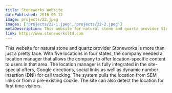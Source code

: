 ```yaml
---
title: Stoneworks Website
datePublished: 2016-06-12
image: projects/22.jpeg
images: ['projects/22-1.jpeg','projects/22-2.jpeg']
metaDescription: This website for natural stone and quartz provider Stoneworks is more than just a pretty face. With five locations in four states, the company needed a manager...
link: http://www.stoneworksltd.com
---
```

This website for natural stone and quartz provider Stoneworks is more than just a pretty face. With five locations in four states, the company needed a location manager that allows the company to offer location-specific content to users in that area. The location manager is fully integrated in the site- special offers, Google directions, social links as well as dynamic number insertion (DNI) for call tracking. The system pulls the location from SEM links or from a pre-existing cookie. The site can also detect the location for first time visitors.
